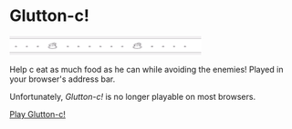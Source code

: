 # Glutton-c!

![Glutton-c demo](demo.gif "Glutton-c!")


Help c eat as much food as he can while avoiding the enemies!
Played in your browser's address bar.

Unfortunately, _Glutton-c!_ is no longer playable on most browsers.

[Play Glutton-c!](https://gluttonc.squareorbits.com)